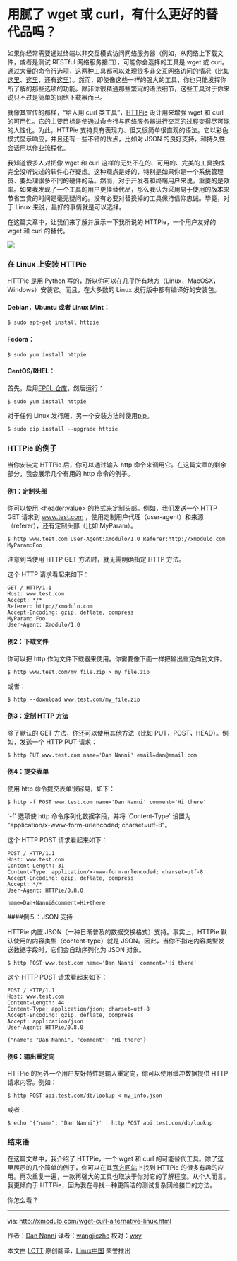 用腻了 wget 或 curl，有什么更好的替代品吗？
================================================================================

如果你经常需要通过终端以非交互模式访问网络服务器（例如，从网络上下载文件，或者是测试 RESTful 网络服务接口），可能你会选择的工具是 wget 或 curl。通过大量的命令行选项，这两种工具都可以处理很多非交互网络访问的情况（比如[这里][1]、[这里][2]，还有[这里][3]）。然而，即使像这些一样的强大的工具，你也只能发挥你所了解的那些选项的功能。除非你很精通那些繁冗的语法细节，这些工具对于你来说只不过是简单的网络下载器而已。

就像其宣传的那样，“给人用 curl 类工具”，[HTTPie][4] 设计用来增强 wget 和 curl 的可用性。它的主要目标是使通过命令行与网络服务器进行交互的过程变得尽可能的人性化。为此，HTTPie 支持具有表现力、但又很简单很直观的语法。它以彩色模式显示响应，并且还有一些不错的优点，比如对 JSON 的良好支持，和持久性会话用以作业流程化。

我知道很多人对把像 wget 和 curl 这样的无处不在的、可用的、完美的工具换成完全没听说过的软件心存疑虑。这种观点是好的，特别是如果你是一个系统管理员、要处理很多不同的硬件的话。然而，对于开发者和终端用户来说，重要的是效率。如果我发现了一个工具的用户更佳替代品，那么我认为采用易于使用的版本来节省宝贵的时间是毫无疑问的。没有必要对替换掉的工具保持信仰忠诚。毕竟，对于 Linux 来说，最好的事情就是可以选择。

在这篇文章中，让我们来了解并展示一下我所说的 HTTPie，一个用户友好的 wget 和 curl 的替代。

![](https://farm8.staticflickr.com/7633/16849137018_bcc7a616fc_b.jpg)

### 在 Linux 上安装 HTTPie ###

HTTPie 是用 Python 写的，所以你可以在几乎所有地方（Linux，MacOSX，Windows）安装它。而且，在大多数的 Linux 发行版中都有编译好的安装包。

#### Debian，Ubuntu 或者 Linux Mint： ####

    $ sudo apt-get install httpie

#### Fedora： ####

    $ sudo yum install httpie

#### CentOS/RHEL： ####

首先，启用[EPEL 仓库][5]，然后运行：

    $ sudo yum install httpie

对于任何 Linux 发行版，另一个安装方法时使用[pip][6]。

    $ sudo pip install --upgrade httpie

### HTTPie 的例子 ###

当你安装完 HTTPie 后，你可以通过输入 http 命令来调用它。在这篇文章的剩余部分，我会展示几个有用的 http 命令的例子。

#### 例1：定制头部 ####

你可以使用 &lt;header:value&gt; 的格式来定制头部。例如，我们发送一个 HTTP GET 请求到 www.test.com ，使用定制用户代理（user-agent）和来源（referer），还有定制头部（比如 MyParam）。

    $ http www.test.com User-Agent:Xmodulo/1.0 Referer:http://xmodulo.com MyParam:Foo

注意到当使用 HTTP GET 方法时，就无需明确指定 HTTP 方法。

这个 HTTP 请求看起来如下：

    GET / HTTP/1.1
    Host: www.test.com
    Accept: */*
    Referer: http://xmodulo.com
    Accept-Encoding: gzip, deflate, compress
    MyParam: Foo
    User-Agent: Xmodulo/1.0

#### 例2：下载文件 ####

你可以把 http 作为文件下载器来使用。你需要像下面一样把输出重定向到文件。

    $ http www.test.com/my_file.zip > my_file.zip

或者：

    $ http --download www.test.com/my_file.zip

#### 例3：定制 HTTP 方法 ####

除了默认的 GET 方法，你还可以使用其他方法（比如 PUT，POST，HEAD）。例如，发送一个 HTTP PUT 请求：

    $ http PUT www.test.com name='Dan Nanni' email=dan@email.com

#### 例4：提交表单 ####

使用 http 命令提交表单很容易，如下：

    $ http -f POST www.test.com name='Dan Nanni' comment='Hi there'

'-f' 选项使 http 命令序列化数据字段，并将 'Content-Type' 设置为 "application/x-www-form-urlencoded; charset=utf-8"。

这个 HTTP POST 请求看起来如下：

    POST / HTTP/1.1
    Host: www.test.com
    Content-Length: 31
    Content-Type: application/x-www-form-urlencoded; charset=utf-8
    Accept-Encoding: gzip, deflate, compress
    Accept: */*
    User-Agent: HTTPie/0.8.0
    
    name=Dan+Nanni&comment=Hi+there

####例５：JSON 支持

HTTPie 内置 JSON（一种日渐普及的数据交换格式）支持。事实上，HTTPie 默认使用的内容类型（content-type）就是 JSON。因此，当你不指定内容类型发送数据字段时，它们会自动序列化为 JSON 对象。

    $ http POST www.test.com name='Dan Nanni' comment='Hi there'

这个 HTTP POST 请求看起来如下：

    POST / HTTP/1.1
    Host: www.test.com
    Content-Length: 44
    Content-Type: application/json; charset=utf-8
    Accept-Encoding: gzip, deflate, compress
    Accept: application/json
    User-Agent: HTTPie/0.8.0
    
    {"name": "Dan Nanni", "comment": "Hi there"}

#### 例6：输出重定向 ####

HTTPie 的另外一个用户友好特性是输入重定向，你可以使用缓冲数据提供 HTTP 请求内容。例如：

    $ http POST api.test.com/db/lookup < my_info.json

或者：

    $ echo '{"name": "Dan Nanni"}' | http POST api.test.com/db/lookup

### 结束语 ###

在这篇文章中，我介绍了 HTTPie，一个 wget 和 curl 的可能替代工具。除了这里展示的几个简单的例子，你可以在其[官方网站][7]上找到 HTTPie 的很多有趣的应用。再次重复一遍，一款再强大的工具也取决于你对它的了解程度。从个人而言，我更倾向于 HTTPie，因为我在寻找一种更简洁的测试复杂网络接口的方法。

你怎么看？

--------------------------------------------------------------------------------

via: http://xmodulo.com/wget-curl-alternative-linux.html

作者：[Dan Nanni][a]
译者：[wangjiezhe](https://github.com/wangjiezhe)
校对：[wxy](https://github.com/wxy)

本文由 [LCTT](https://github.com/LCTT/TranslateProject) 原创翻译，[Linux中国](http://linux.cn/) 荣誉推出

[a]:http://xmodulo.com/author/nanni
[1]:http://xmodulo.com/how-to-download-multiple-files-with-wget.html
[2]:http://xmodulo.com/how-to-use-custom-http-headers-with-wget.html
[3]:https://linux.cn/article-4957-1.html
[4]:https://github.com/jakubroztocil/httpie
[5]:https://linux.cn/article-2324-1.html
[6]:http://ask.xmodulo.com/install-pip-linux.html
[7]:https://github.com/jakubroztocil/httpie
